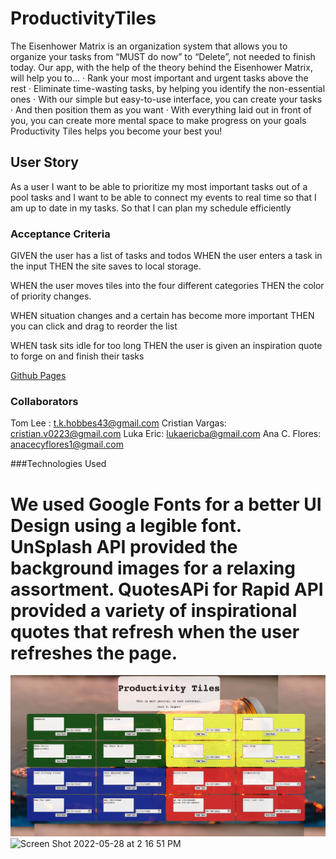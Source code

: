 # ProductivityTiles

The Eisenhower Matrix is an organization system that allows you to organize your tasks from “MUST do now” to “Delete”, not needed to finish today.
Our app, with the help of the theory behind the Eisenhower Matrix, will help you to…
· Rank your most important and urgent tasks above the rest
· Eliminate time-wasting tasks, by helping you identify the non-essential ones
· With our simple but easy-to-use interface, you can create your tasks
· And then position them as you want
· With everything laid out in front of you, you can create more mental space to make progress on your goals
Productivity Tiles helps you become your best you!

## User Story

As a user
I want to be able to prioritize my most important tasks out of a pool tasks and
I want to be able to connect my events to real time so that I am up to date in my tasks.
So that I can plan my schedule efficiently

### Acceptance Criteria

GIVEN the user has a list of tasks and todos
WHEN the user enters a task in the input
THEN the site saves to local storage.

WHEN the user moves tiles into the four different categories
THEN the color of priority changes.

WHEN situation changes and a certain has become more important
THEN you can click and drag to reorder the list

WHEN task sits idle for too long
THEN the user is given an inspiration quote to forge on and finish their tasks

[Github Pages](https://anacecyflores1.github.io/ProductivityTiles/)

### Collaborators

Tom Lee : t.k.hobbes43@gmail.com
Cristian Vargas: cristian.v0223@gmail.com
Luka Eric: lukaericba@gmail.com
Ana C. Flores: anacecyflores1@gmail.com

###Technologies Used

We used Google Fonts for a better UI Design using a legible font.
UnSplash API provided the background images for a relaxing assortment.
QuotesAPi for Rapid API provided a variety of inspirational quotes that refresh when the user refreshes the page.
=======
![Screenshot of deployed app](screenshot.jpg)
<img width="1258" alt="Screen Shot 2022-05-28 at 2 16 51 PM" src="https://user-images.githubusercontent.com/95557040/170839823-a221c98d-7d00-45e9-a24c-389eb0d17d3f.png">
